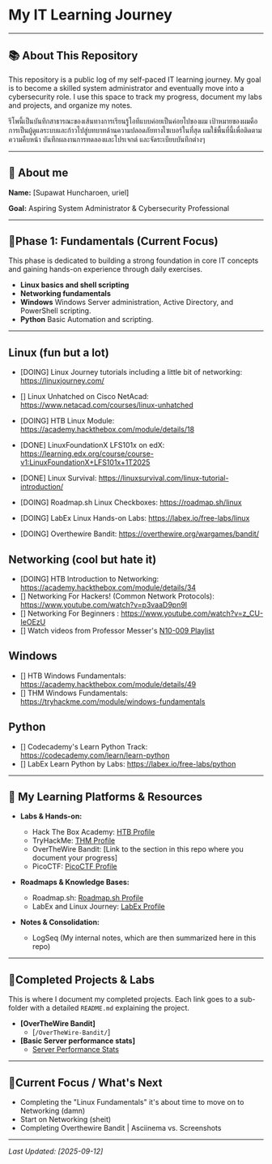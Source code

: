# My IT Learning Journey

---

## 📚 About This Repository

This repository is a public log of my self-paced IT learning journey. My goal is to become a skilled system administrator and eventually move into a cybersecurity role. I use this space to track my progress, document my labs and projects, and organize my notes.

รีโพนี้เป็นบันทึกสาธารณะของเส้นทางการเรียนรู้ไอทีแบบค่อยเป็นค่อยไปของผม เป้าหมายของผมคือการเป็นผู้ดูแลระบบและก้าวไปสู่บทบาทด้านความปลอดภัยทางไซเบอร์ในที่สุด ผมใช้พื้นที่นี้เพื่อติดตามความคืบหน้า บันทึกผลงานการทดลองและโปรเจกต์ และจัดระเบียบบันทึกต่างๆ

---

## 👥 About me

**Name:** [Supawat Huncharoen, uriel]

**Goal:** Aspiring System Administrator & Cybersecurity Professional

---

## 🎯Phase 1: Fundamentals (Current Focus)

This phase is dedicated to building a strong foundation in core IT concepts and gaining hands-on experience through daily exercises.

- **Linux basics and shell scripting**
- **Networking fundamentals**
- **Windows** Windows Server administration, Active Directory, and PowerShell scripting.
- **Python** Basic Automation and scripting. 

---

## Linux (fun but a lot)
- [DOING] Linux Journey tutorials including a little bit of networking: https://linuxjourney.com/
- [] Linux Unhatched on Cisco NetAcad: https://www.netacad.com/courses/linux-unhatched
- [DOING] HTB Linux Module: https://academy.hackthebox.com/module/details/18
- [DONE] LinuxFoundationX LFS101x on edX: https://learning.edx.org/course/course-v1:LinuxFoundationX+LFS101x+1T2025
- [DONE] Linux Survival: https://linuxsurvival.com/linux-tutorial-introduction/
- [DOING] Roadmap.sh Linux Checkboxes: https://roadmap.sh/linux

- [DOING] LabEx Linux Hands-on Labs: https://labex.io/free-labs/linux
- [DOING] Overthewire Bandit: https://overthewire.org/wargames/bandit/

## Networking (cool but hate it)
- [DOING] HTB Introduction to Networking: https://academy.hackthebox.com/module/details/34
- [] Networking For Hackers! (Common Network Protocols): https://www.youtube.com/watch?v=p3vaaD9pn9I
- [] Networking For Beginners : https://www.youtube.com/watch?v=z_CU-IeOEzU
- [] Watch videos from Professor Messer's [N10-009 Playlist](https://youtube.com/playlist?list=PLG49S3nxzAnl_tQe3kvnmeMid0mjF8Le8&si=3rUsqmrdsNK3izh6)

## Windows
- [] HTB Windows Fundamentals: https://academy.hackthebox.com/module/details/49
- [] THM Windows Fundamentals: https://tryhackme.com/module/windows-fundamentals

## Python
- [] Codecademy's Learn Python Track: https://codecademy.com/learn/learn-python
- [] LabEx Learn Python by Labs: https://labex.io/free-labs/python

---

## 📘 My Learning Platforms & Resources

* **Labs & Hands-on:**
    * Hack The Box Academy: [HTB Profile](https://app.hackthebox.com/profile/#2566537)
    * TryHackMe: [THM Profile](https://tryhackme.com/p/poseidon.smash)
    * OverTheWire Bandit: [Link to the section in this repo where you document your progress]
    * PicoCTF: [PicoCTF Profile](https://play.picoctf.org/users/urielbyte)

* **Roadmaps & Knowledge Bases:**
    * Roadmap.sh: [Roadmap.sh Profile](https://roadmap.sh/u/urielbyte)
    * LabEx and Linux Journey: [LabEx Profile](https://labex.io/users/uriel0byte-11746032)

* **Notes & Consolidation:**
    * LogSeq (My internal notes, which are then summarized here in this repo)

---

## 📌Completed Projects & Labs

This is where I document my completed projects. Each link goes to a sub-folder with a detailed `README.md` explaining the project.

* **[OverTheWire Bandit]**
    * [`/OverTheWire-Bandit/`]
* **[Basic Server performance stats]**
    * [Server Performance Stats](https://github.com/uriel0byte/Bash-Labs/tree/main/Server-Status.sh)

---

## 📌Current Focus / What's Next

-   Completing the "Linux Fundamentals" it's about time to move on to Networking (damn)
-   Start on Networking (sheit)
-   Completing Overthewire Bandit | Asciinema vs. Screenshots

---

_Last Updated: [2025-09-12]_
